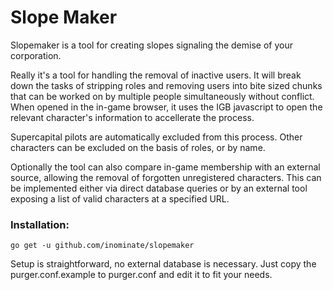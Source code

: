 # Slope Maker #

Slopemaker is a tool for creating slopes signaling the demise of your 
corporation.

Really it's a tool for handling the removal of inactive users. It will break 
down the tasks of stripping roles and removing users into bite sized chunks 
that can be worked on by multiple people simultaneously without conflict.
When opened in the in-game browser, it uses the IGB javascript to open the 
relevant character's information to accellerate the process.

Supercapital pilots are automatically excluded from this process. Other 
characters can be excluded on the basis of roles, or by name.

Optionally the tool can also compare in-game membership with an external
source, allowing the removal of forgotten unregistered characters. This can be
implemented either via direct database queries or by an external tool exposing
a list of valid characters at a specified URL.


### Installation: ###
```
go get -u github.com/inominate/slopemaker
```

Setup is straightforward, no external database is necessary. Just copy the
purger.conf.example to purger.conf and edit it to fit your needs.
